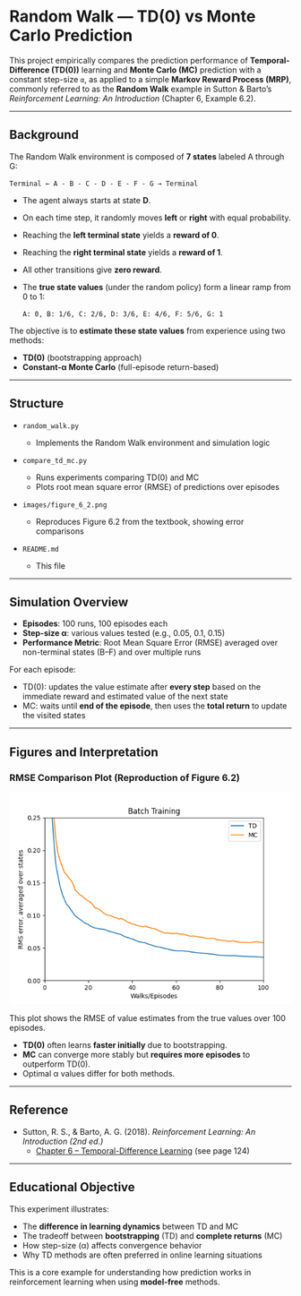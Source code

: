 # Random Walk — TD(0) vs Monte Carlo Prediction

This project empirically compares the prediction performance of **Temporal-Difference (TD(0))** learning and **Monte Carlo (MC)** prediction with a constant step-size `α`, as applied to a simple **Markov Reward Process (MRP)**, commonly referred to as the **Random Walk** example in Sutton & Barto’s *Reinforcement Learning: An Introduction* (Chapter 6, Example 6.2).

---

## Background

The Random Walk environment is composed of **7 states** labeled A through G:

```
Terminal ← A - B - C - D - E - F - G → Terminal
```

* The agent always starts at state **D**.
* On each time step, it randomly moves **left** or **right** with equal probability.
* Reaching the **left terminal state** yields a **reward of 0**.
* Reaching the **right terminal state** yields a **reward of 1**.
* All other transitions give **zero reward**.
* The **true state values** (under the random policy) form a linear ramp from 0 to 1:

  ```
  A: 0, B: 1/6, C: 2/6, D: 3/6, E: 4/6, F: 5/6, G: 1
  ```

The objective is to **estimate these state values** from experience using two methods:

* **TD(0)** (bootstrapping approach)
* **Constant-α Monte Carlo** (full-episode return-based)

---

## Structure

* `random_walk.py`

  * Implements the Random Walk environment and simulation logic
* `compare_td_mc.py`

  * Runs experiments comparing TD(0) and MC
  * Plots root mean square error (RMSE) of predictions over episodes
* `images/figure_6_2.png`

  * Reproduces Figure 6.2 from the textbook, showing error comparisons
* `README.md`

  * This file

---

## Simulation Overview

* **Episodes**: 100 runs, 100 episodes each
* **Step-size α**: various values tested (e.g., 0.05, 0.1, 0.15)
* **Performance Metric**: Root Mean Square Error (RMSE) averaged over non-terminal states (B–F) and over multiple runs

For each episode:

* TD(0): updates the value estimate after **every step** based on the immediate reward and estimated value of the next state
* MC: waits until **end of the episode**, then uses the **total return** to update the visited states

---

## Figures and Interpretation

### RMSE Comparison Plot (Reproduction of Figure 6.2)

![figure_6_2.png](generated_images/figure_6_2.png)

This plot shows the RMSE of value estimates from the true values over 100 episodes.

* **TD(0)** often learns **faster initially** due to bootstrapping.
* **MC** can converge more stably but **requires more episodes** to outperform TD(0).
* Optimal α values differ for both methods.

---

## Reference

* Sutton, R. S., & Barto, A. G. (2018). *Reinforcement Learning: An Introduction (2nd ed.)*
  * [Chapter 6 – Temporal-Difference Learning](http://incompleteideas.net/book/RLbook2020.pdf#page=137) (see page 124)

---

## Educational Objective

This experiment illustrates:

* The **difference in learning dynamics** between TD and MC
* The tradeoff between **bootstrapping** (TD) and **complete returns** (MC)
* How step-size (α) affects convergence behavior
* Why TD methods are often preferred in online learning situations

This is a core example for understanding how prediction works in reinforcement learning when using **model-free** methods.

